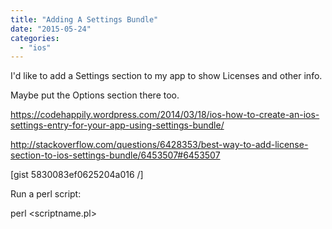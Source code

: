```yaml
---
title: "Adding A Settings Bundle"
date: "2015-05-24"
categories: 
  - "ios"
---
```


I'd like to add a Settings section to my app to show Licenses and other info.

Maybe put the Options section there too.

https://codehappily.wordpress.com/2014/03/18/ios-how-to-create-an-ios-settings-entry-for-your-app-using-settings-bundle/

http://stackoverflow.com/questions/6428353/best-way-to-add-license-section-to-ios-settings-bundle/6453507#6453507

\[gist 5830083ef0625204a016 /\]

Run a perl script:

perl <scriptname.pl>
